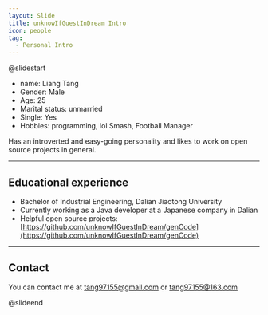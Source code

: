 ```yaml
---
layout: Slide
title: unknowIfGuestInDream Intro
icon: people
tag:
  - Personal Intro
---
```


@slidestart

- name: Liang Tang
- Gender: Male
- Age: 25
- Marital status: unmarried
- Single: Yes
- Hobbies: programming, lol Smash, Football Manager

Has an introverted and easy-going personality and likes to work on open source projects in general.

---

## Educational experience

- Bachelor of Industrial Engineering, Dalian Jiaotong University
- Currently working as a Java developer at a Japanese company in Dalian
- Helpful open source projects: [https://github.com/unknowIfGuestInDream/genCode](https://github.com/unknowIfGuestInDream/genCode)

---

## Contact

You can contact me at tang97155@gmail.com or tang97155@163.com

@slideend
